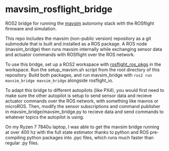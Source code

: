 # mavsim_rosflight_bridge

ROS2 bridge for running the [mavsim](https://github.com/randybeard/mavsim_public) autonomy stack with the ROSflight firmware and simulation.

This repo includes the mavsim (non-public version) repository as a git submodule that is built and installed as a ROS package.
A ROS node (mavsim_bridge) then runs mavsim internally while exchanging sensor data and actuator commands with ROSflight over the ROS network.

To use this bridge, set up a ROS2 workspace with [rosflight_ros_pkgs](https://github.com/rosflight/rosflight_ros_pkgs) in the workspace. Run the setup_mavsim.sh script from the root directory of this repository. Build both packages, and run mavsim_bridge with `ros2 run mavsim_bridge mavsim_bridge` alongside rosflight_io.

To adapt this bridge to different autopilots (like PX4), you would first need to make sure the other autopilot is setup to send sensor data and recieve actuator commands over the ROS network, with something like mavros or microROS.
Then, modify the sensor subscriptions and command publisher in mavsim_bridge/mavsim_bridge.py to recieve data and send commands to whatever topics the autopilot is using.

On my Ryzen 7 7840u laptop, I was able to get the mavsim bridge running at over 400 hz with the full state estimator thanks to python and ROS pre-compiling python packages into .pyc files, which runs much faster than regular .py files.
